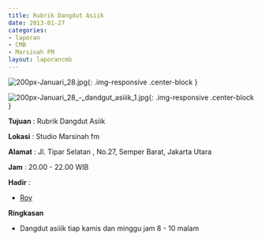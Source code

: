 ```yaml
---
title: Rubrik Dangdut Asiik
date: 2013-01-27
categories:
- laporan
- CMB
- Marsinah FM
layout: laporancmb
---
```


![200px-Januari_28.jpg](/uploads/200px-Januari_28.jpg){: .img-responsive .center-block }

![200px-Januari_28_-_dandgut_asiiik_1.jpg](/uploads/200px-Januari_28_-_dandgut_asiiik_1.jpg){: .img-responsive .center-block }


**Tujuan** : Rubrik Dangdut Asiik 

**Lokasi** : Studio Marsinah fm 

**Alamat** : Jl. Tipar Selatan , No.27, Semper Barat, Jakarta Utara 

**Jam** : 20.00 - 22.00 WIB 

**Hadir** :
* [Roy](http://wiki.ciptamedia.org/wiki/Roy)

**Ringkasan**  
* Dangdut asiiik tiap kamis dan minggu jam 8 - 10 malam
